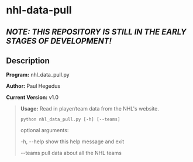 # nhl-data-pull
***NOTE: THIS REPOSITORY IS STILL IN THE EARLY STAGES OF DEVELOPMENT!***
---
## Description
**Program:** nhl_data_pull.py

**Author:** Paul Hegedus

**Current Version:** v1.0

>**Usage:** Read in player/team data from the NHL's website.
>
>`python nhl_data_pull.py [-h] [--teams]`
>
>optional arguments:
>
>  -h, --help  show this help message and exit
>
>  --teams     pull data about all the NHL teams
